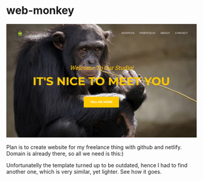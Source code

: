 # web-monkey

![web-monkey](./img/site-front.png?raw=true "Web-Monkey")

Plan is to create website for my freelance thing with github and netlify.
Domain  is already there, so all we need is this:)

Unfortunatelly the template turned up to be outdated, hence I had to find another one, which is very similar, yet lighter. See how it goes.  